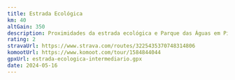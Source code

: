 ```yaml
---
title: Estrada Ecológica
km: 40
altGain: 350
description: Proximidades da estrada ecológica e Parque das Águas em Piraquara, estradão tipo 1 e asfalto.
rating: 2
stravaUrl: https://www.strava.com/routes/3225435370748314806
komootUrl: https://www.komoot.com/tour/1584844044
gpxUrl: estrada-ecologica-intermediario.gpx
date: 2024-05-16
---
```

